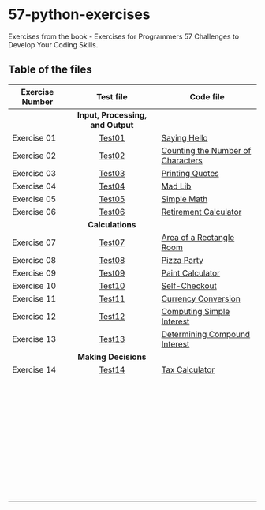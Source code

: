 # 57-python-exercises

Exercises from the book - Exercises for Programmers 57 Challenges to Develop Your Coding Skills.

## Table of the files

| Exercise Number  | Test file  | Code file  |
|---|:---:|---|
||   **Input, Processing, and Output**   ||
| Exercise 01  | [Test01](tests/test_exercise01.py)  | [Saying Hello](exercises/exercise01.py)  |
| Exercise 02  | [Test02](tests/test_exercise02.py)  | [Counting the Number of Characters](exercises/exercise02.py)  |
| Exercise 03  | [Test03](tests/test_exercise03.py)  | [Printing Quotes](exercises/exercise03.py)  |
| Exercise 04  | [Test04](tests/test_exercise04.py)  | [Mad Lib](exercises/exercise04.py)  |
| Exercise 05  | [Test05](tests/test_exercise05.py)  | [Simple Math](exercises/exercise05.py)  |
| Exercise 06  | [Test06](tests/test_exercise06.py)  | [Retirement Calculator](exercises/exercise06.py)  |
||   **Calculations**   ||
| Exercise 07  | [Test07](tests/test_exercise07.py)  | [Area of a Rectangle Room](exercises/exercise07.py)  |
| Exercise 08  | [Test08](tests/test_exercise08.py)  | [Pizza Party](exercises/exercise08.py)  |
| Exercise 09  | [Test09](tests/test_exercise09.py)  | [Paint Calculator](exercises/exercise09.py)  |
| Exercise 10  | [Test10](tests/test_exercise10.py)  | [Self-Checkout](exercises/exercise10.py)  |
| Exercise 11  | [Test11](tests/test_exercise11.py)  | [Currency Conversion](exercises/exercise11.py)  |
| Exercise 12  | [Test12](tests/test_exercise12.py)  | [Computing Simple Interest](exercises/exercise12.py)  |
| Exercise 13  | [Test13](tests/test_exercise13.py)  | [Determining Compound Interest](exercises/exercise13.py)  |
||   **Making Decisions**   ||
| Exercise 14  | [Test14](tests/test_exercise14.py)  | [Tax Calculator](exercises/exercise14.py)  |
|   |   |   |
|   |   |   |
|   |   |   |
|   |   |   |
|   |   |   |
|   |   |   |
|   |   |   |
|   |   |   |
|   |   |   |
|   |   |   |
|   |   |   |
|   |   |   |
|   |   |   |
|   |   |   |
|   |   |   |
|   |   |   |
|   |   |   |
|   |   |   |
|   |   |   |
|   |   |   |
|   |   |   |
|   |   |   |
|   |   |   |
|   |   |   |
|   |   |   |
|   |   |   |
|   |   |   |
|   |   |   |
|   |   |   |
|   |   |   |
|   |   |   |
|   |   |   |
|   |   |   |
|   |   |   |
|   |   |   |
|   |   |   |
|   |   |   |
|   |   |   |
|   |   |   |
|   |   |   |
|   |   |   |
|   |   |   |